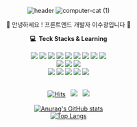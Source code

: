 
<div align="center">
  
![header](https://capsule-render.vercel.app/api?type=Waving&text=Lee&&fontColor=e2e2e2)
![computer-cat (1)](https://github.com/sueWavy/sueWavy/assets/148526219/80c94173-3949-463e-92e6-efc092eebf5a)


 👾 안녕하세요 ! 프론트엔드 개발자 이수광입니다 👾



**💻 &nbsp;Teck Stacks & Learning** <br/><br/>
<a href="버튼을 눌렀을 때 이동할 링크" target="_blank"><img src="https://img.shields.io/badge/HTML-black?style=HTML&logo=HTML5&logoColor=E34F26"/></a>
<a href="버튼을 눌렀을 때 이동할 링크" target="_blank"><img src="https://img.shields.io/badge/CSS-black?style=CSS3&logo=CSS3&logoColor=1572B6"/></a>
<a href="버튼을 눌렀을 때 이동할 링크" target="_blank"><img src="https://img.shields.io/badge/JavaScript-black?style=JS&logo=JavaScript&logoColor=F7DF1E"/></a>
<a href="버튼을 눌렀을 때 이동할 링크" target="_blank"><img src="https://img.shields.io/badge/TypeScript-black?style=typeScript&logo=TypeScript&logoColor=3178C6"/></a>
<a href="버튼을 눌렀을 때 이동할 링크" target="_blank"><img src="https://img.shields.io/badge/React-black?style=React&logo=React&logoColor=61DAFB"/></a>
<a href="버튼을 눌렀을 때 이동할 링크" target="_blank"><img src="https://img.shields.io/badge/React_Query-black?style=reactquery&logo=reactquery&logoColor=FF4154"/></a>
<a href="버튼을 눌렀을 때 이동할 링크" target="_blank"><img src="https://img.shields.io/badge/React_Router-black?style=reactrouter&logo=reactrouter&logoColor=CA4245"/></a>
<a href="버튼을 눌렀을 때 이동할 링크" target="_blank"><img src="https://img.shields.io/badge/Recoil-black?style=recoil&logo=recoil&logoColor=3578E5"/></a>
<a href="버튼을 눌렀을 때 이동할 링크" target="_blank"><img src="https://img.shields.io/badge/Axios-black?style=axios&logo=axios&logoColor=5A29E4"/></a>
<br/>
<a href="버튼을 눌렀을 때 이동할 링크" target="_blank"><img src="https://img.shields.io/badge/Sass-black?style=Sass&logo=Sass&logoColor=CC6699"/></a>
<a href="버튼을 눌렀을 때 이동할 링크" target="_blank"><img src="https://img.shields.io/badge/Styled_Components-black?style=styledcomponents&logo=styledcomponents&logoColor=DB7093"/></a>
<a href="버튼을 눌렀을 때 이동할 링크" target="_blank"><img src="https://img.shields.io/badge/TailwindCSS-black?style=tailwindcss&logo=tailwindcss&logoColor=06B6D4"/></a>
<br/>
<a href="버튼을 눌렀을 때 이동할 링크" target="_blank"><img src="https://img.shields.io/badge/Notion-black?style=notion&logo=notion&logoColor=white"/></a>
<a href="버튼을 눌렀을 때 이동할 링크" target="_blank"><img src="https://img.shields.io/badge/Git-black?style=git&logo=git&logoColor=F05032"/></a>
<a href="버튼을 눌렀을 때 이동할 링크" target="_blank"><img src="https://img.shields.io/badge/GitHub-black?style=github&logo=github&logoColor=white"/></a>
<a href="버튼을 눌렀을 때 이동할 링크" target="_blank"><img src="https://img.shields.io/badge/Trello-black?style=trello&logo=trello&logoColor=0052CC"/></a>
<a href="버튼을 눌렀을 때 이동할 링크" target="_blank"><img src="https://img.shields.io/badge/Jira-black?style=Jira&logo=Jira&logoColor=0052CC"/></a>
<br/><br/>
<div align="center">
  
[![Hits](https://hits.seeyoufarm.com/api/count/incr/badge.svg?url=https%3A%2F%2Fgithub.com%2FsueWavy&count_bg=%2379C83D&title_bg=%23555555&icon=&icon_color=%23E7E7E7&title=hits&edge_flat=false)](https://hits.seeyoufarm.com) &nbsp;
<a href="https://sue97.tistory.com/" target="_blank"><img src="https://img.shields.io/badge/Blog-e2e2e2?style=tistory&logo=tistory&logoColor=black"/></a> &nbsp;
<a href="https://sue97.tistory.com/" target="_blank"><img src="https://img.shields.io/badge/sueboi0311@gmail.com-e2e2e2?style=gmail&logo=gmail&logoColor=black"/></a>
<br/><br/>
[![Anurag's GitHub stats](https://github-readme-stats.vercel.app/api?username=sueWavy)](https://github.com/sueWavy/github-readme-stats)<br/>
[![Top Langs](https://github-readme-stats.vercel.app/api/top-langs/?username=sueWavy&layout=compact)](https://github.com/sueWavy/github-readme-stats)


</div>
</div>
